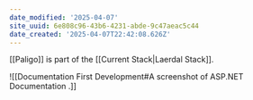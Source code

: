 ```yaml
---
date_modified: '2025-04-07'
site_uuid: 6e808c96-43b6-4231-abde-9c47aeac5c44
date_created: '2025-04-07T22:42:08.626Z'
---
```


[[Paligo]] is part of the [[Current Stack|Laerdal Stack]].

![[Documentation First Development#A screenshot of ASP.NET Documentation .]]